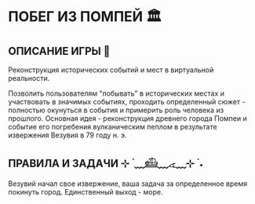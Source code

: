 # ПОБЕГ ИЗ ПОМПЕЙ 🏛️

## ОПИСАНИЕ ИГРЫ 🏺
Реконструкция исторических событий и мест в виртуальной реальности.

Позволить пользователям "побывать" в исторических местах и участвовать в значимых событиях, проходить определенный сюжет - полностью окунуться в события и примерить роль человека из прошлого.
Основная идея - реконструкция древнего города Помпеи и событие его погребения вулканическим пеплом в результате извержения Везувия в 79 году н. э. 

## ПРАВИЛА И ЗАДАЧИ ⊹ ࣪ ﹏𓊝﹏𓂁﹏⊹ ࣪ ˖
Везувий начал свое извержение, ваша задача за определенное время покинуть город. Единственный выход - море.
